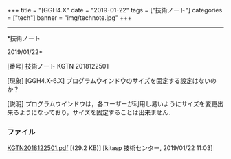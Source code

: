 ﻿+++
title = "[GGH4.X"
date = "2019-01-22"
tags = ["技術ノート"]
categories = ["tech"]
banner = "img/technote.jpg"
+++

-----------------------------------------------------------------------------------------------------------------------------

*技術ノート

2019/01/22*


[番号]
技術ノート KGTN 2018122501

[現象]
[GGH4.X-6.X] プログラムウインドウのサイズを固定する設定はないのか？

[説明]
プログラムウインドウは，各ユーザーが利用し易いようにサイズを変更出来るようになっており，サイズを固定することは出来ません．


### ファイル

 
 


[KGTN2018122501.pdf](http://techreport.kitasp.net/attachments/download/4238/KGTN2018122501.pdf)
 [(29.2 KB)] [kitasp 技術センター, 2019/01/22
11:03]


 


 


